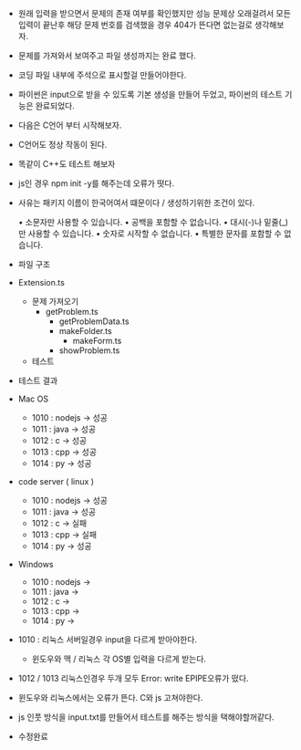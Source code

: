 - 원래 입력을 받으면서 문제의 존재 여부를 확인했지만 성능 문제상 오래걸려서 모든 입력이 끝난후 해당 문제 번호를 검색했을 경우 404가 뜬다면 없는걸로 생각해보자.

- 문제를 가져와서 보여주고 파일 생성까지는 완료 했다.
- 코딩 파일 내부에 주석으로 표시할걸 만들어야한다.

- 파이썬은 input으로 받을 수 있도록 기본 생성을 만들어 두었고, 파이썬의 테스트 기능은 완료되었다.
- 다음은 C언어 부터 시작해보자.

- C언어도 정상 작동이 된다.
- 똑같이 C++도 테스트 해보자

- js인 경우 npm init -y를 해주는데 오류가 떳다.
- 사유는 패키지 이름이 한국어여서 떄문이다 / 생성하기위한 조건이 있다.

  • 소문자만 사용할 수 있습니다.
  • 공백을 포함할 수 없습니다.
  • 대시(-)나 밑줄(\_)만 사용할 수 있습니다.
  • 숫자로 시작할 수 없습니다.
  • 특별한 문자를 포함할 수 없습니다.

- 파일 구조
- Extension.ts

  - 문제 가져오기
    - getProblem.ts
      - getProblemData.ts
      - makeFolder.ts
        - makeForm.ts
      - showProblem.ts
  - 테스트

- 테스트 결과

- Mac OS

  - 1010 : nodejs -> 성공
  - 1011 : java -> 성공
  - 1012 : c -> 성공
  - 1013 : cpp -> 성공
  - 1014 : py -> 성공

- code server ( linux )

  - 1010 : nodejs -> 성공
  - 1011 : java -> 성공
  - 1012 : c -> 실패
  - 1013 : cpp -> 실패
  - 1014 : py -> 성공

- Windows

  - 1010 : nodejs ->
  - 1011 : java ->
  - 1012 : c ->
  - 1013 : cpp ->
  - 1014 : py ->

- 1010 : 리눅스 서버일경우 input을 다르게 받아야한다.
  - 윈도우와 맥 / 리눅스 각 OS별 입력을 다르게 받는다.
- 1012 / 1013 리눅스인경우 두개 모두 Error: write EPIPE오류가 떴다.

- 윈도우와 리눅스에서는 오류가 뜬다. C와 js 고쳐야한다.

- js 인풋 방식을 input.txt를 만들어서 테스트를 해주는 방식을 택해야할꺼같다.

- 수정완료
